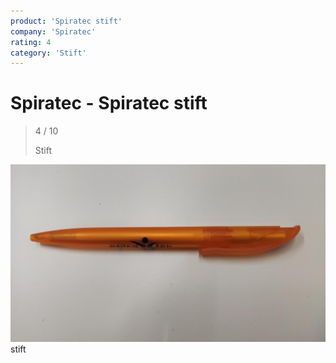 ```yaml
---
product: 'Spiratec stift'
company: 'Spiratec'
rating: 4
category: 'Stift'
---
```


# Spiratec - Spiratec stift
>
> 4 / 10
>
> Stift

![Spiratec stift](./assets/spiratec-spiratec-stift-deaa054c-3ccc-462d-965f-6454ec9ae938.jpg)
stift
